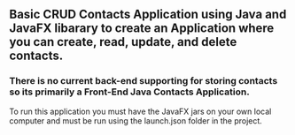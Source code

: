 ## Basic CRUD Contacts Application using Java and JavaFX libarary to create an Application where you can create, read, update, and delete contacts. 

### There is no current back-end supporting for storing contacts so its primarily a Front-End Java Contacts Application. 

To run this application you must have the JavaFX jars on your own local computer and must be run using the launch.json folder in the project.
